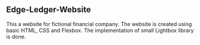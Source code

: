 ## Edge-Ledger-Website ##

This a website for fictional financial company. The website is created using basic HTML, CSS and Flexbox. The implementation of small Lightbox library is done. 
